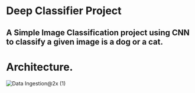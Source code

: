 # Deep Classifier Project
  ## A Simple Image Classification project using CNN to classify a given image is a dog or a cat. 
# Architecture.
![Data Ingestion@2x (1)](https://user-images.githubusercontent.com/88722031/200758280-332e7f5b-f10f-49b0-bff4-48b24ee9c577.png)
